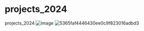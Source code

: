 # projects_2024
projects_2024
![image](https://github.com/xutianq999/projects_2024/assets/82791384/7832f07a-9e9f-454c-aebf-23b63ae28528)
![5365faf4446430ee0c9f823016adbd3](https://github.com/xutianq999/projects_2024/assets/82791384/41b5d6cd-58ca-4b1e-a571-07ad7907fe77)
